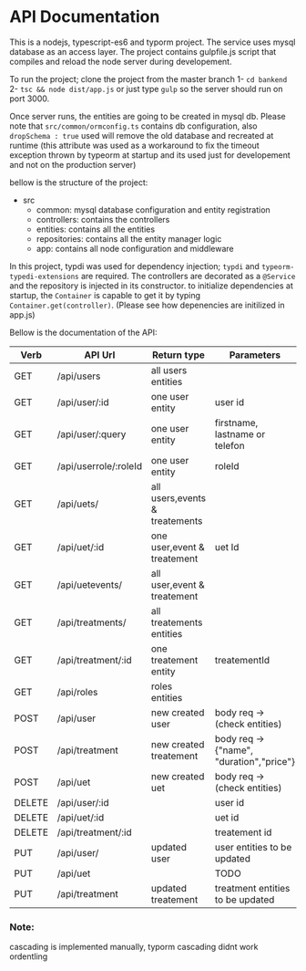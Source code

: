 # API Documentation

This is a nodejs, typescript-es6 and typorm project. The service uses mysql database as an access layer.
The project contains gulpfile.js script that compiles and reload the node server during developement.

To run the project; clone the project from the master branch
1- `cd bankend`
2- `tsc && node dist/app.js` or just type
 `gulp` so the server should run on port 3000. 

 Once server runs, the entities are going to be created in mysql db.
 Please note that  `src/common/ormconfig.ts` contains db configuration, also `dropSchema : true` used will remove the old database and recreated at runtime (this attribute was used as a workaround to fix the timeout exception thrown by typeorm at startup and its used just for developement and not on the production server)

 bellow is the structure of the project: 
 * src
    * common: mysql database configuration and entity registration
    * controllers: contains the controllers
    * entities: contains all the entities
    * repositories: contains all the entity manager logic
    * app: contains all node configuration and middleware

In this project, typdi was used for dependency injection; `typdi` and `typeorm-typedi-extensions` are required.
The controllers are decorated as a `@Service` and the repository is injected in its constructor. to initialize dependencies at startup, the `Container` is capable to get it by typing `Container.get(controller)`. (Please see how depenencies are initilized in app.js)


Bellow is the documentation of the API:

Verb   | API Url               | Return type                   | Parameters       
-------|-----------------------|-------------------------------|------------------------------
GET    | /api/users            | all users entities            |
GET    | /api/user/:id         | one user entity               | user id
GET    | /api/user/:query      | one user entity               | firstname, lastname or telefon
GET    | /api/userrole/:roleId | one user entity               | roleId
GET    | /api/uets/            | all users,events & treatements|
GET    | /api/uet/:id          | one user,event & treatement   | uet Id
GET    | /api/uetevents/       | all user,event & treatement   | 
GET    | /api/treatments/     | all treatements entities      | 
GET    | /api/treatment/:id   | one treatement entity         | treatementId
GET    | /api/roles            | roles entities                |
POST   | /api/user             | new created user              | body req -> (check entities)
POST   | /api/treatment       | new created treatement        | body req -> {"name", "duration","price"}
POST   | /api/uet              | new created uet               | body req -> (check entities)
DELETE | /api/user/:id         |                               | user id
DELETE | /api/uet/:id          |                               | uet id
DELETE | /api/treatment/:id   |                               | treatement id
PUT    | /api/user/            | updated user                  | user entities to be updated
PUT    | /api/uet              |                               | TODO
PUT    | /api/treatment       | updated treatement            | treatment entities to be updated
### Note: 
cascading is implemented manually, typorm cascading didnt work ordentling